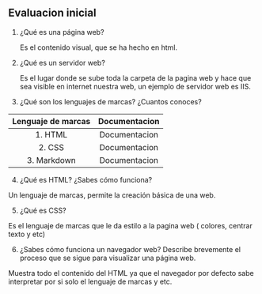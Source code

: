 ## Evaluacion inicial

1. ¿Qué es una página web?

    Es el contenido visual, que se ha hecho en html.

2. ¿Qué es un servidor web?

    Es el lugar donde se sube toda la carpeta de la pagina web y hace que sea visible en internet nuestra web, un ejemplo de servidor web es IIS. 

3. ¿Qué son los lenguajes de marcas? ¿Cuantos conoces?

|Lenguaje de marcas | Documentacion |
|:------------------:|:--------------:|
|1. HTML |Documentacion |
|2. CSS |Documentacion |
|3. Markdown |Documentacion |

4. ¿Qué es HTML? ¿Sabes cómo funciona?

Un lenguaje de marcas, permite la creación básica de una web.

5. ¿Qué es CSS?

Es el lenguaje de marcas que le da estilo a la pagina web ( colores, centrar texto y etc)

6. ¿Sabes cómo funciona un navegador web? Describe brevemente el proceso que se sigue para visualizar una página web.

Muestra todo el contenido del HTML ya que el navegador por defecto sabe interpretar por si solo el lenguaje de marcas y etc.